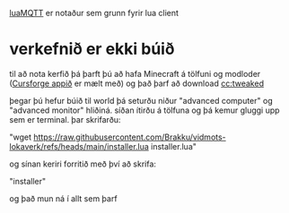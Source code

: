 [luaMQTT](https://github.com/WhyKickAmooCow/luamqtt-computercraft) er notaður sem grunn fyrir lua client

# verkefnið er ekki búið

til að nota kerfið þá þarft þú að hafa Minecraft á tölfuni og modloder ([Cursforge appið](https://www.curseforge.com/download/app) er mælt með) og það þarf að download [cc:tweaked](https://www.curseforge.com/minecraft/mc-mods/cc-tweaked)

þegar þú hefur búið til world þá seturðu niður "advanced computer" og "advanced monitor" hliðiná. síðan ítirðu á tölfuna og þá kemur gluggi upp sem er terminal. þar skrifarðu:

"wget https://raw.githubusercontent.com/Brakku/vidmots-lokaverk/refs/heads/main/installer.lua installer.lua" 

og sínan keriri forritið með því að skrifa:

"installer" 

og það mun ná í allt sem þarf

